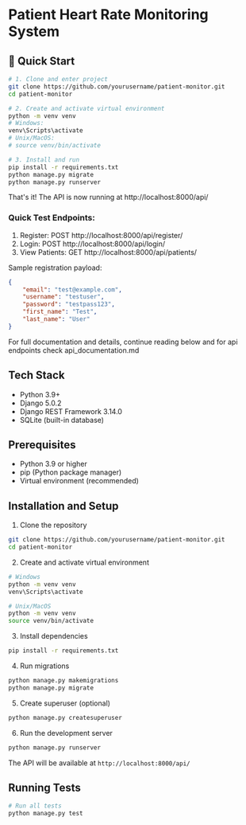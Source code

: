 # Patient Heart Rate Monitoring System

## 🚀 Quick Start 

```bash
# 1. Clone and enter project
git clone https://github.com/yourusername/patient-monitor.git
cd patient-monitor

# 2. Create and activate virtual environment
python -m venv venv
# Windows:
venv\Scripts\activate
# Unix/MacOS:
# source venv/bin/activate

# 3. Install and run
pip install -r requirements.txt
python manage.py migrate
python manage.py runserver
```

That's it! The API is now running at http://localhost:8000/api/

### Quick Test Endpoints:
1. Register: POST http://localhost:8000/api/register/
2. Login: POST http://localhost:8000/api/login/
3. View Patients: GET http://localhost:8000/api/patients/

Sample registration payload:
```json
{
    "email": "test@example.com",
    "username": "testuser",
    "password": "testpass123",
    "first_name": "Test",
    "last_name": "User"
}
```

For full documentation and details, continue reading below and for api endpoints check api_documentation.md


## Tech Stack

- Python 3.9+
- Django 5.0.2
- Django REST Framework 3.14.0
- SQLite (built-in database)

## Prerequisites

- Python 3.9 or higher
- pip (Python package manager)
- Virtual environment (recommended)

## Installation and Setup

1. Clone the repository
```bash
git clone https://github.com/yourusername/patient-monitor.git
cd patient-monitor
```

2. Create and activate virtual environment
```bash
# Windows
python -m venv venv
venv\Scripts\activate

# Unix/MacOS
python -m venv venv
source venv/bin/activate
```

3. Install dependencies
```bash
pip install -r requirements.txt
```

4. Run migrations
```bash
python manage.py makemigrations
python manage.py migrate
```

5. Create superuser (optional)
```bash
python manage.py createsuperuser
```

6. Run the development server
```bash
python manage.py runserver
```

The API will be available at `http://localhost:8000/api/`

## Running Tests

```bash
# Run all tests
python manage.py test

```








